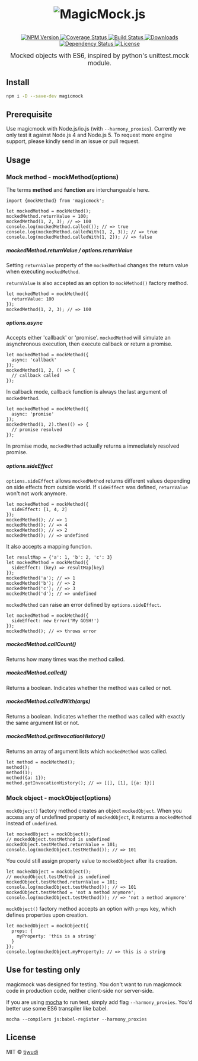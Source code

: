 <big><h1 align="center">
  <img src="https://cdn.rawgit.com/tjwudi/magicmock.js/master/misc/logo.svg"
         alt="MagicMock.js">
</h1></big>

<p align="center">
  <a href="https://npmjs.org/package/magicmock">
    <img src="https://img.shields.io/npm/v/magicmock.svg?style=flat-square"
         alt="NPM Version">
  </a>

  <a href="https://coveralls.io/r/tjwudi/magicmock">
    <img src="https://img.shields.io/coveralls/tjwudi/magicmock.svg?style=flat-square"
         alt="Coverage Status">
  </a>

  <a href="https://travis-ci.org/tjwudi/magicmock.js">
    <img src="https://img.shields.io/travis/tjwudi/magicmock.js.svg?style=flat-square"
         alt="Build Status">
  </a>

  <a href="https://npmjs.org/package/magicmock">
    <img src="http://img.shields.io/npm/dm/magicmock.svg?style=flat-square"
         alt="Downloads">
  </a>

  <a href="https://david-dm.org/tjwudi/magicmock.js.svg">
    <img src="https://david-dm.org/tjwudi/magicmock.js.svg?style=flat-square"
         alt="Dependency Status">
  </a>

  <a href="https://github.com/tjwudi/magicmock/blob/master/LICENSE">
    <img src="https://img.shields.io/npm/l/magicmock.svg?style=flat-square"
         alt="License">
  </a>
</p>

<p align="center"><big>
Mocked objects with ES6, inspired by python's unittest.mock module.
</big></p>

## Install

```sh
npm i -D --save-dev magicmock
```

## Prerequisite

Use magicmock with Node.js/io.js (with `--harmony_proxies`). Currently we only test it against Node.js 4 and Node.js 5. To request more engine support, please kindly send in an issue or pull request.

## Usage

### Mock method - mockMethod(options)

The terms **method** and **function** are interchangeable here.

```
import {mockMethod} from 'magicmock';

let mockedMethod = mockMethod();
mockedMethod.returnValue = 100;
mockedMethod(1, 2, 3); // => 100
console.log(mockedMethod.called()); // => true
console.log(mockedMethod.calledWith(1, 2, 3)); // => true
console.log(mockedMethod.calledWith(1, 2)); // => false
```

##### mockedMethod.returnValue / options.returnValue

Setting `returnValue` property of the `mockedMethod` changes the return value when executing `mockedMethod`.

`returnValue` is also accepted as an option to `mockMethod()` factory method. 

```
let mockedMethod = mockMethod({
  returnValue: 100
});
mockedMethod(1, 2, 3); // => 100
```

##### options.async

Accepts either 'callback' or 'promise'. `mockedMethod` will simulate an asynchronous execution, then execute callback or return a promise.

```
let mockedMethod = mockMethod({
  async: 'callback'
});
mockedMethod(1, 2, () => {
  // callback called
});
```

In callback mode, callback function is always the last argument of `mockedMethod`.

```
let mockedMethod = mockMethod({
  async: 'promise'
});
mockedMethod(1, 2).then(() => {
  // promise resolved
});
```

In promise mode, `mockedMethod` actually returns a immediately resolved promise.

##### options.sideEffect

`options.sideEffect` allows `mockedMethod` returns different values depending on side effects from outside world. If `sideEffect` was defined, `returnValue` won't not work anymore.

```
let mockedMethod = mockMethod({
  sideEffect: [1, 4, 2]
});
mockedMethod(); // => 1
mockedMethod(); // => 4
mockedMethod(); // => 2
mockedMethod(); // => undefined
```

It also accepts a mapping function.

```
let resultMap = {'a': 1, 'b': 2, 'c': 3}
let mockedMethod = mockMethod({
  sideEffect: (key) => resultMap[key]
});
mockedMethod('a'); // => 1
mockedMethod('b'); // => 2
mockedMethod('c'); // => 3
mockedMethod('d'); // => undefined
```

`mockedMethod` can raise an error defined by `options.sideEffect`.

```
let mockedMethod = mockMethod({
  sideEffect: new Error('My GOSH!')
});
mockedMethod(); // => throws error
```

##### mockedMethod.callCount()

Returns how many times was the method called.

##### mockedMethod.called()

Returns a boolean. Indicates whether the method was called or not.

##### mockedMethod.calledWith(args)

Returns a boolean. Indicates whether the method was called with exactly the same argument list or not.

##### mockedMethod.getInvocationHistory()

Returns an array of argument lists which `mockedMethod` was called.

```
let method = mockMethod();
method();
method(1);
method({a: 1});
method.getInvocationHistory(); // => [[], [1], [{a: 1}]]
```

### Mock object - mockObject(options)

`mockObject()` factory method creates an object `mockedObject`. When you access any of undefined property of `mockedObject`, it returns a `mockedMethod` instead of `undefined`.

```
let mockedObject = mockObject();
// mockedObject.testMethod is undefined
mockedObject.testMethod.returnValue = 101;
console.log(mockedObject.testMethod()); // => 101
```

You could still assign property value to `mockedObject` after its creation.

```
let mockedObject = mockObject();
// mockedObject.testMethod is undefined
mockedObject.testMethod.returnValue = 101;
console.log(mockedObject.testMethod()); // => 101
mockedObject.testMethod = 'not a method anymore';
console.log(mockedObject.testMethod()); // => 'not a method anymore'
```

`mockObject()` factory method accepts an option with `props` key, which defines properties upon creation.

```
let mockedObject = mockObject({
  props: {
    myProperty: 'this is a string'
  }
});
console.log(mockedObject.myProperty); // => this is a string
```

## Use for testing only

magicmock was designed for testing. You don't want to run magicmock code in production code, neither client-side nor server-side.

If you are using [mocha](https://mochajs.org) to run test, simply add flag `--harmony_proxies`. You'd better use some ES6 transpiler like babel.

```
mocha --compilers js:babel-register --harmony_proxies
```

## License

MIT © [tjwudi](http://github.com/tjwudi)

[npm-url]: https://npmjs.org/package/magicmock
[npm-image]: https://img.shields.io/npm/v/magicmock.svg?style=flat-square

[travis-url]: https://travis-ci.org/tjwudi/magicmock
[travis-image]: https://img.shields.io/travis/tjwudi/magicmock.svg?style=flat-square

[coveralls-url]: https://coveralls.io/r/tjwudi/magicmock
[coveralls-image]: https://img.shields.io/coveralls/tjwudi/magicmock.svg?style=flat-square

[depstat-url]: https://david-dm.org/tjwudi/magicmock
[depstat-image]: https://david-dm.org/tjwudi/magicmock.svg?style=flat-square

[download-badge]: http://img.shields.io/npm/dm/magicmock.svg?style=flat-square
